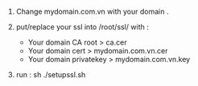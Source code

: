 1. Change mydomain.com.vn with your domain . 
2. put/replace  your ssl into /root/ssl/ with :
   + Your domain CA root  > ca.cer
   + Your domain cert  > mydomain.com.vn.cer
   + Your domain privatekey > mydomain.com.vn.key
  
3. run : sh ./setupssl.sh
